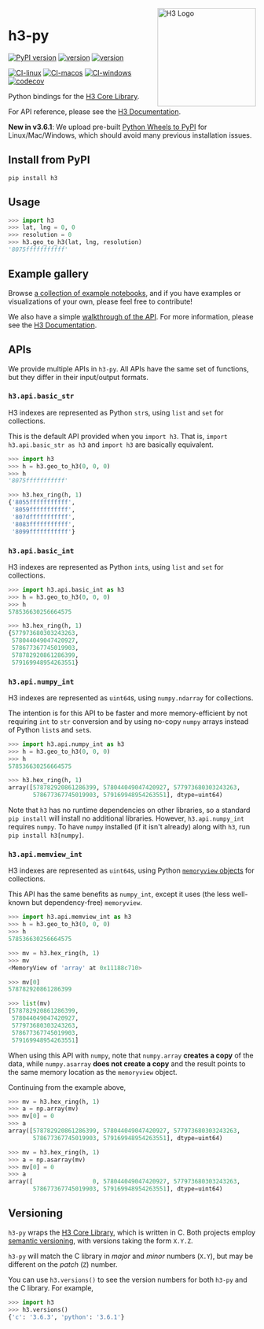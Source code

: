 <img align="right" src="https://uber.github.io/img/h3Logo-color.svg" alt="H3 Logo" width="200">

# h3-py

[![PyPI version](https://badge.fury.io/py/h3.svg)](https://badge.fury.io/py/h3)
[![version](https://img.shields.io/badge/h3-v3.6.3-blue.svg)](https://github.com/uber/h3/releases/tag/v3.6.3)
[![version](https://img.shields.io/badge/License-Apache%202.0-blue.svg)](LICENSE)

[![CI-linux](https://github.com/uber/h3-py/workflows/CI-linux/badge.svg)](https://github.com/uber/h3-py/actions)
[![CI-macos](https://github.com/uber/h3-py/workflows/CI-macos/badge.svg)](https://github.com/uber/h3-py/actions)
[![CI-windows](https://github.com/uber/h3-py/workflows/CI-windows/badge.svg)](https://github.com/uber/h3-py/actions)
[![codecov](https://codecov.io/gh/uber/h3-py/branch/master/graph/badge.svg)](https://codecov.io/gh/uber/h3-py)

Python bindings for the
[H3 Core Library](https://github.com/uber/h3).

For API reference, please see the
[H3 Documentation](https://h3geo.org/).

**New in v3.6.1**: We upload pre-built
[Python Wheels to PyPI](https://pypi.org/project/h3) for Linux/Mac/Windows,
which should avoid many previous installation issues.


## Install from PyPI

`pip install h3`

## Usage

```python
>>> import h3
>>> lat, lng = 0, 0
>>> resolution = 0
>>> h3.geo_to_h3(lat, lng, resolution)
'8075fffffffffff'
```

## Example gallery

Browse [a collection of example notebooks](https://github.com/uber/h3-py-notebooks),
and if you have examples or visualizations of your own, please feel free to contribute!

We also have a simple [walkthrough of the API](https://nbviewer.jupyter.org/github/uber/h3-py-notebooks/blob/master/Usage.ipynb).
For more information, please see the [H3 Documentation](https://h3geo.org/).


## APIs

We provide multiple APIs in `h3-py`.
All APIs have the same set of functions, but they differ
in their input/output formats.

### `h3.api.basic_str`

H3 indexes are represented as Python `str`s, using `list` and `set` for collections.

This is the default API provided when you `import h3`.
That is, `import h3.api.basic_str as h3` and `import h3`
are basically equivalent.

```python
>>> import h3
>>> h = h3.geo_to_h3(0, 0, 0)
>>> h
'8075fffffffffff'

>>> h3.hex_ring(h, 1)
{'8055fffffffffff',
 '8059fffffffffff',
 '807dfffffffffff',
 '8083fffffffffff',
 '8099fffffffffff'}
```

### `h3.api.basic_int`

H3 indexes are represented as Python `int`s, using `list` and `set` for collections.

```python
>>> import h3.api.basic_int as h3
>>> h = h3.geo_to_h3(0, 0, 0)
>>> h
578536630256664575

>>> h3.hex_ring(h, 1)
{577973680303243263,
 578044049047420927,
 578677367745019903,
 578782920861286399,
 579169948954263551}
```

### `h3.api.numpy_int`

H3 indexes are represented as `uint64`s, using `numpy.ndarray`
for collections.

The intention is for this API to be faster and more memory-efficient by
not requiring `int` to `str` conversion and by using
no-copy `numpy` arrays instead of Python `list`s and `set`s.

```python
>>> import h3.api.numpy_int as h3
>>> h = h3.geo_to_h3(0, 0, 0)
>>> h
578536630256664575

>>> h3.hex_ring(h, 1)
array([578782920861286399, 578044049047420927, 577973680303243263,
       578677367745019903, 579169948954263551], dtype=uint64)
```

Note that `h3` has no runtime dependencies on other libraries, so a standard
`pip install` will install no additional libraries.
However, `h3.api.numpy_int` requires `numpy`. To have `numpy` installed (if it isn't already) along
with `h3`, run `pip install h3[numpy]`.


### `h3.api.memview_int`

H3 indexes are represented as `uint64`s, using Python
[`memoryview` objects](https://docs.python.org/dev/library/stdtypes.html#memoryview)
for collections.

This API has the same benefits as `numpy_int`, except it uses
(the less well-known but dependency-free) `memoryview`.

```python
>>> import h3.api.memview_int as h3
>>> h = h3.geo_to_h3(0, 0, 0)
>>> h
578536630256664575

>>> mv = h3.hex_ring(h, 1)
>>> mv
<MemoryView of 'array' at 0x11188c710>

>>> mv[0]
578782920861286399

>>> list(mv)
[578782920861286399,
 578044049047420927,
 577973680303243263,
 578677367745019903,
 579169948954263551]
```

When using this API with `numpy`, note that `numpy.array` **creates a copy**
of the data, while `numpy.asarray` **does not create a copy** and the
result points to the same memory location as the `memoryview` object.

Continuing from the example above,

```python
>>> mv = h3.hex_ring(h, 1)
>>> a = np.array(mv)
>>> mv[0] = 0
>>> a
array([578782920861286399, 578044049047420927, 577973680303243263,
       578677367745019903, 579169948954263551], dtype=uint64)

>>> mv = h3.hex_ring(h, 1)
>>> a = np.asarray(mv)
>>> mv[0] = 0
>>> a
array([                 0, 578044049047420927, 577973680303243263,
       578677367745019903, 579169948954263551], dtype=uint64)
```

## Versioning

`h3-py` wraps the [H3 Core Library](https://github.com/uber/h3),
which is written in C.
Both projects employ [semantic versioning](https://semver.org/),
with versions taking the form `X.Y.Z`.

`h3-py` will match the C library
in *major* and *minor* numbers (`X.Y`), but may be different on the
*patch* (`Z`) number.

You can use `h3.versions()` to see the version numbers for both
`h3-py` and the C library. For example,

```python
>>> import h3
>>> h3.versions()
{'c': '3.6.3', 'python': '3.6.1'}
```
